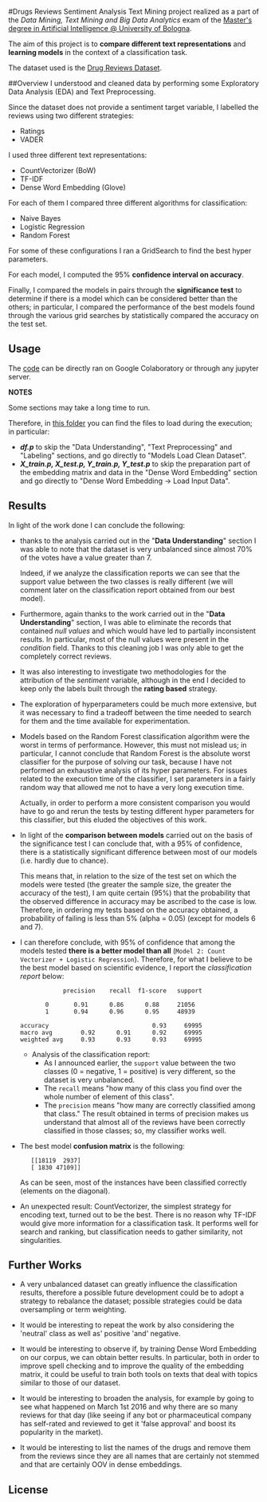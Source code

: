 #Drugs Reviews Sentiment Analysis 
Text Mining project realized as a part of the 	*Data Mining, Text Mining and Big Data Analytics* 
exam  of the [Master's degree in Artificial Intelligence @ University of Bologna](https://corsi.unibo.it/2cycle/artificial-intelligence). 

The aim of this project is to **compare different text representations** and **learning models** in the context of a classification task.

The dataset used is the [Drug Reviews Dataset](https://archive.ics.uci.edu/ml/datasets/Drug+Review+Dataset+%28Drugs.com%29).

##Overview 
I understood and cleaned data by performing some Exploratory Data Analysis (EDA) and Text Preprocessing. 

Since the dataset does not provide a sentiment target variable, I labelled the reviews using two different strategies: 
- Ratings
- VADER

I used three different text representations: 
- CountVectorizer (BoW)
- TF-IDF 
- Dense Word Embedding (Glove)

For each of them I compared three different algorithms for classification: 
- Naive Bayes 
- Logistic Regression
- Random Forest  

For some of these configurations I ran a GridSearch to find the best hyper parameters.

For each model, I computed the 95%  **confidence interval on accuracy**.

Finally, I compared the models in pairs through the **significance test** to determine if there is a model which 
can be considered better than the others; in particular, I compared the performance of the best models found 
through the various grid searches by statistically compared the accuracy on the test set.

## Usage
The [code](https://github.com/helemanc/drugs-reviews-sentiment-analysis/notebook/Drugs_Reviews_Sentiment_Analysis.ipynb) 
can be directly ran on Google Colaboratory or through any 
jupyter server. 

**NOTES**

Some sections may take a long time to run.

Therefore, in [this folder](https://github.com/helemanc/drugs-reviews-sentiment-analysis/pickle_files)  you can find 
the files to load during the execution; in particular:
- ***df.p*** to skip the "Data Understanding", "Text Preprocessing" and "Labeling" sections, and go directly to "Models 
 Load Clean Dataset".
- ***X_train.p, X_test.p, Y_train.p, Y_test.p*** to skip the preparation part of the embedding matrix and data in the 
 "Dense Word Embedding" section and go directly to "Dense Word Embedding -> Load Input Data".

## Results
In light of the work done I can conclude the following:
- thanks to the analysis carried out in the "**Data Understanding**" section I was able to note that the dataset is very unbalanced since almost 70% of the votes have a value greater than 7. 

    Indeed, if we analyze the classification reports we can see that the support value between the two classes is really 
    different (we will comment later on the classification report obtained from our best model).
- Furthermore, again thanks to the work carried out in the "**Data Understanding**" section, I was able to eliminate the records that contained *null values* and which would have led to partially inconsistent results. In particular, most of the null values were present in the *condition* field. Thanks to this cleaning job I was only able to get the completely correct reviews.
- It was also interesting to investigate two methodologies for the attribution of the *sentiment* variable, although in the end  I decided to keep only the labels built through the **rating based** strategy.
- The exploration of hyperparameters could be much more extensive, but it was necessary to find a tradeoff between the time needed to search for them and the time available for experimentation.
- Models based on the Random Forest classification algorithm were the worst in terms of performance. However, this must not mislead us; in particular, I cannot conclude that Random Forest is the absolute worst classifier for the purpose of solving our task, because I have not performed an exhaustive analysis of its hyper parameters. For issues related to the execution time of the classifier, I set parameters in a fairly random way that allowed me not to have a very long execution time. 

    Actually, in order to perform a more consistent comparison you would have to go and rerun the tests by testing different hyper parameters for this classifier, but this eluded the objectives of this work.
- In light of the **comparison between models** carried out on the basis of the significance test I can conclude that, with a 95% of confidence, there is a statistically significant difference between most of our models (i.e. hardly due to chance). 

    This means that, in relation to the size of the test set on which the models were tested (the greater the sample size, the greater the accuracy of the test), I am quite certain (95%) that the probability that the observed difference in accuracy may be ascribed to the case is low. Therefore, in ordering my tests based on the accuracy obtained, a probability of failing is less than 5% (alpha = 0.05) (except for models 6 and 7).
- I can therefore conclude, with 95% of confidence that among the models tested **there is a better model than all** (`Model 2: Count Vectorizer + Logistic Regression`). Therefore, for what I believe to be the best model based on scientific evidence, I report the *classification report* below:

    ```
                precision    recall  f1-score   support

           0       0.91      0.86      0.88     21056
           1       0.94      0.96      0.95     48939

  accuracy                             0.93     69995
  macro avg        0.92      0.91      0.92     69995
  weighted avg     0.93      0.93      0.93     69995
    ```

  - Analysis of the classification report:
      - As I announced earlier, the `support` value between the two classes (0 = negative, 1 = positive) is very different, so the dataset is very unbalanced.
      - The `recall` means "how many of this class you find over the whole number of element of this class". 
      - The `precision` means "how many are correctly classified among that class." The result obtained in terms of precision makes us understand that almost all of the reviews have been correctly classified in those classes; so, my classifier works well.

- The best model **confusion matrix** is the following:
   ```
      [[18119  2937]
      [ 1830 47109]]
    ```
  As can be seen, most of the instances have been classified correctly (elements on the diagonal).
- An unexpected result: CountVectorizer, the simplest strategy for encoding text, turned out to be the best. There is no reason why TF-IDF would give more information for a classification task. It performs well for search and ranking, but classification needs to gather similarity, not singularities.



## Further Works
  - A very unbalanced dataset can greatly influence the classification results, therefore a possible future development could be to adopt a strategy to rebalance the dataset; possible strategies could be data oversampling or term weighting.
  - It would be interesting to repeat the work by also considering the 'neutral' class as well as' positive 'and' negative.

- It would be interesting to observe if, by training Dense Word Embedding on our corpus, we can obtain better results. In particular, both in order to improve spell checking and to improve the quality of the embedding matrix, it could be useful to train both tools on texts that deal with topics similar to those of our dataset.

- It would be interesting to broaden the analysis, for example by going to see what happened on March 1st 2016 and why there are so many reviews for that day (like seeing if any bot or pharmaceutical company has self-rated and reviewed to get it 'false approval' and boost its popularity in the market).

- It would be interesting to list the names of the drugs and remove them from the reviews since they are all names that are certainly not stemmed and that are certainly OOV in dense embeddings. 

## License 